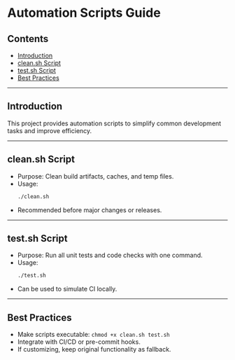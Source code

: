 # Automation Scripts Guide

## Contents
- [Introduction](#introduction)
- [clean.sh Script](#cleansh-script)
- [test.sh Script](#testsh-script)
- [Best Practices](#best-practices)

---

## Introduction
This project provides automation scripts to simplify common development tasks and improve efficiency.

---

## clean.sh Script
- Purpose: Clean build artifacts, caches, and temp files.
- Usage:
  ```bash
  ./clean.sh
  ```
- Recommended before major changes or releases.

---

## test.sh Script
- Purpose: Run all unit tests and code checks with one command.
- Usage:
  ```bash
  ./test.sh
  ```
- Can be used to simulate CI locally.

---

## Best Practices
- Make scripts executable: `chmod +x clean.sh test.sh`
- Integrate with CI/CD or pre-commit hooks.
- If customizing, keep original functionality as fallback.
